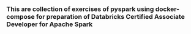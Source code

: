 ### This are collection of exercises of pyspark using docker-compose for preparation of Databricks Certified Associate Developer for Apache Spark